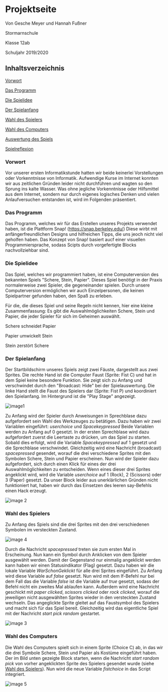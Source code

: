 # Projektseite

Von Gesche Meyer und Hannah Fußner

Stormarnschule

Klasse 12ab

Schuljahr 2019/2020

## Inhaltsverzeichnis
[Vorwort](#1)

[Das Programm](#2)

[Die Spielidee](#3)

[Der Spielanfang](#4)

[Wahl des Spielers](#5)

[Wahl des Computers](#6)

[Auswertung des Spiels](#7)

[Spielreflexion](#8)



### Vorwort<a name="1"></a>
Vor unserer ersten Informatikstunde hatten wir beide keinerlei Vorstellungen oder Vorkenntnisse von Informatik. Aufwendige Kurse im Internet konnten wir aus zeitlichen Gründen leider nicht durchführen und wagten so den Sprung ins kalte Wasser. Was ohne jegliche Vorkenntnisse oder Hilfsmittel aus dem Internet, sondern nur durch eigenes logisches Denken und vielen Anlaufversuchen entstanden ist, wird im Folgenden präsentiert.

### Das Programm<a name="2"></a>
Das Programm, welches wir für das Erstellen unseres Projekts verwendet haben, ist die Plattform Snap! (https://snap.berkeley.edu/)
Diese wirbt mit anfängerfreundlichen Designs und hilfreichen Tipps, die uns jeoch nicht viel geholfen haben. Das Konzept von Snap! basiert aucf einer visuellen Programmiersprache, sodass Scipts durch vorgefertigte Blocks nachvollziehbar sind. 

### Die Spielidee<a name="3"></a>
Das Spiel, welches wir programmiert haben, ist eine Computerversion des bekannten Spiels "Schere, Stein, Papier". Dieses Spiel benötigt in der Praxis normalerweise zwei Spieler, die gegeneinander spielen. Durch unsere Computerversion ermöglichen wir auch Einzelpersonen, die keinen Spielpartner gefunden haben, den Spaß zu erleben. 

Für die, die dieses Spiel und seine Regeln nicht kennen, hier eine kleine Zusammenfassung: 
Es gibt die Auswahlmöglichkeiten Schere, Stein und Papier, die jeder Spieler für sich im Geheimen auswählt. 

Schere schneidet Papier

Papier umwickelt Stein

Stein zerstört Schere

### Der Spielanfang<a name="4"></a>
Der Startbildschirm unseres Spiels zeigt zwei Fäuste, dargestellt aus zwei Sprites. Die rechte Hand ist die Computer Faust (Sprite: Fist C) und hat in dem Spiel keine besondere Funktion. Sie zeigt sich zu Anfang und verschwindet durch den "Broadcast: Hide" bei der Spielauswertung. Die linke Hand stellt die Faust des Spielers dar (Sprite: Fist P) und koordiniert den Spielanfang.
Im Hintergrund ist die "Play Stage" angezeigt.

![image1](https://github.com/userhg/Stundenblog/blob/master/images/Play%20stage.png)

Zu Anfang wird der Spieler durch Anweisungen in Sprechblase dazu aufgefordert sein Wahl des Werkzeuges zu betätigen.
Dazu haben wir zwei Variablen eingeführt: *userchoice* und *Spacekeypressed*
Beide Variablen werden zu Anfang auf 0 gesetzt.
In der ersten Sprechblase wird dazu aufgefordert zuerst die Leertaste zu drücken, um das Spiel zu starten.
Sobald dies erfolgt, wird die Variable *Spacekeypressed* auf 1 gesetzt und die Sprechblase verschwindet.
Gleichzeitig wird eine Nachricht (broadcast) *spacepressed* gesendet, worauf die drei verschiedene Sprites mit den Symbolen Schere, Stein und Papier erscheinen. Nun wird der Spieler dazu aufgefordert, sich durch einen Klick für eines der drei Auswahlmöglichkeiten zu entscheiden. Wenn eines dieser drei Sprites angeklickt wird, wird die Variable *userchoice* auf 1 (Rock), 2 (Scissors) oder 3 (Paper) gesetzt. Da unser Block leider aus unerklärlichen Gründen nicht funktioniert hat, haben wir durch das Einsetzen des leeren say-Befehls einen Hack erzeugt.

![image 2](https://github.com/userhg/Stundenblog/blob/master/images/Spielanfang%20endv..png)

### Wahl des Spielers<a name="5"></a>

Zu Anfang des Spiels sind die drei Sprites mit den drei verschiedenen Symbolen im versteckten Zustand. 

![image 4](https://github.com/userhg/Stundenblog/blob/master/images/Sprites%20RPS.png)

Durch die Nachricht *spacepressed* treten sie zum ersten Mal in Erscheinung. Nun kann ein Symbol durch Anklicken von dem Spieler ausgewählt werden. Damit der Gegenstand nur einmalig angeklickt werden kann haben wir einen Statusindikator (Flag) gesetzt. Dazu haben wir die lokale Variable *WarSchonGeklickt* für alle drei Sprites eingeführt. Zu Anfang wird diese Variable auf *false* gesetzt. 
Nun wird mit dem If-Befehl nur bei dem Fall das die Variable *false* ist die Variable auf *true* gesetzt, sodass der Befehl nicht ein zweites Mal ablaufen kann. Außerdem wird eine Nachricht geschickt mit *paper clicked*, *scissors clicked* oder *rock clicked*, worauf die jeweiligen nicht ausgewählten Sprites wieder in den versteckten Zustand wechseln. Das angeglickte Sprite gleitet auf das Faustsymbol des Spielers und macht sich für das Spiel bereit. Gleichzeitig wird das eigentliche Spiel mit der Nachricht *start pick random* gestartet.  

![image 3](https://github.com/userhg/Stundenblog/blob/master/images/Script%20Paper.png) 


### Wahl des Computers <a name="6"></a>

Die Wahl des Computers spielt sich in einem Sprite (Choice C) ab, in das wir die drei Symbole Schere, Stein und Papier als Kostüme eingeführt haben. Der im Bild unten gezeigte Block starten, wenn die Nachricht *start random pick* von vorher angeklickten Sprite des Spielers gesendet wurde (siehe [Wahl des Spielers](#6)).
Nun wird die neue Variable *fistchoice* in das Script integriert.

![image 5](https://github.com/userhg/Stundenblog/blob/master/images/Script%20computer.png)
